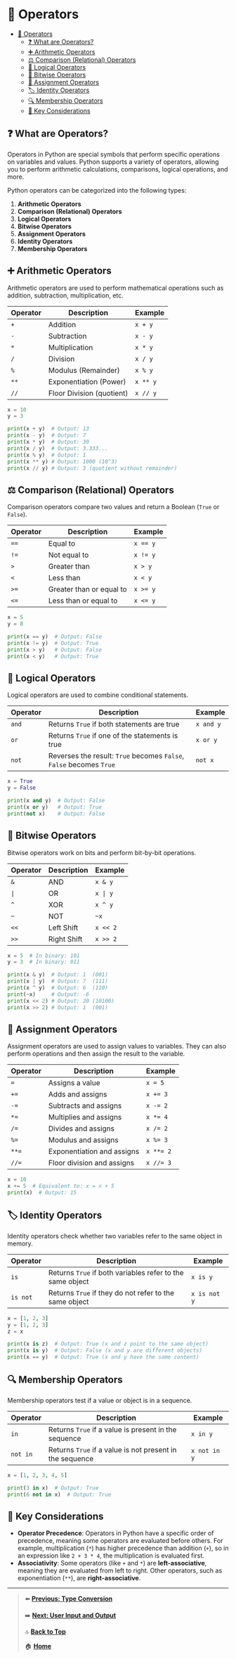 # 📘 Operators

- [📘 Operators](#-operators)
  - [❓ What are Operators?](#-what-are-operators)
  - [➕ Arithmetic Operators](#-arithmetic-operators)
  - [⚖️ Comparison (Relational) Operators](#️-comparison-relational-operators)
  - [🔄 Logical Operators](#-logical-operators)
  - [🧠 Bitwise Operators](#-bitwise-operators)
  - [💼 Assignment Operators](#-assignment-operators)
  - [🏷️ Identity Operators](#️-identity-operators)
  - [🔍 Membership Operators](#-membership-operators)
  - [🧠 Key Considerations](#-key-considerations)

## ❓ What are Operators?

Operators in Python are special symbols that perform specific operations on variables and values. Python supports a variety of operators, allowing you to perform arithmetic calculations, comparisons, logical operations, and more.

Python operators can be categorized into the following types:

1. **Arithmetic Operators**
2. **Comparison (Relational) Operators**
3. **Logical Operators**
4. **Bitwise Operators**
5. **Assignment Operators**
6. **Identity Operators**
7. **Membership Operators**

## ➕ Arithmetic Operators

Arithmetic operators are used to perform mathematical operations such as addition, subtraction, multiplication, etc.

| Operator | Description               | Example        |
|----------|---------------------------|----------------|
| `+`      | Addition                  | `x + y`        |
| `-`      | Subtraction               | `x - y`        |
| `*`      | Multiplication            | `x * y`        |
| `/`      | Division                  | `x / y`        |
| `%`      | Modulus (Remainder)        | `x % y`        |
| `**`     | Exponentiation (Power)     | `x ** y`       |
| `//`     | Floor Division (quotient)  | `x // y`       |

```python
x = 10
y = 3

print(x + y)  # Output: 13
print(x - y)  # Output: 7
print(x * y)  # Output: 30
print(x / y)  # Output: 3.333...
print(x % y)  # Output: 1
print(x ** y) # Output: 1000 (10^3)
print(x // y) # Output: 3 (quotient without remainder)
```

## ⚖️ Comparison (Relational) Operators

Comparison operators compare two values and return a Boolean (`True` or `False`).

| Operator | Description                     | Example  |
|----------|---------------------------------|----------|
| `==`     | Equal to                       | `x == y` |
| `!=`     | Not equal to                   | `x != y` |
| `>`      | Greater than                   | `x > y`  |
| `<`      | Less than                      | `x < y`  |
| `>=`     | Greater than or equal to        | `x >= y` |
| `<=`     | Less than or equal to           | `x <= y` |

```python
x = 5
y = 8

print(x == y)  # Output: False
print(x != y)  # Output: True
print(x > y)   # Output: False
print(x < y)   # Output: True
```

## 🔄 Logical Operators

Logical operators are used to combine conditional statements.

| Operator | Description             | Example          |
|----------|-------------------------|------------------|
| `and`    | Returns `True` if both statements are true | `x and y` |
| `or`     | Returns `True` if one of the statements is true | `x or y`  |
| `not`    | Reverses the result: `True` becomes `False`, `False` becomes `True` | `not x` |

```python
x = True
y = False

print(x and y)  # Output: False
print(x or y)   # Output: True
print(not x)    # Output: False
```

## 🧠 Bitwise Operators

Bitwise operators work on bits and perform bit-by-bit operations.

| Operator | Description               | Example    |
|----------|---------------------------|------------|
| `&`      | AND                       | `x & y`    |
| `\|`     | OR                        | `x \| y`   |
| `^`      | XOR                       | `x ^ y`    |
| `~`      | NOT                       | `~x`       |
| `<<`     | Left Shift                | `x << 2`   |
| `>>`     | Right Shift               | `x >> 2`   |

```python
x = 5  # In binary: 101
y = 3  # In binary: 011

print(x & y)  # Output: 1  (001)
print(x | y)  # Output: 7  (111)
print(x ^ y)  # Output: 6  (110)
print(~x)     # Output: -6
print(x << 2) # Output: 20 (10100)
print(x >> 2) # Output: 1  (001)
```

## 💼 Assignment Operators

Assignment operators are used to assign values to variables. They can also perform operations and then assign the result to the variable.

| Operator | Description                 | Example     |
|----------|-----------------------------|-------------|
| `=`      | Assigns a value              | `x = 5`     |
| `+=`     | Adds and assigns             | `x += 3`    |
| `-=`     | Subtracts and assigns        | `x -= 2`    |
| `*=`     | Multiplies and assigns       | `x *= 4`    |
| `/=`     | Divides and assigns          | `x /= 2`    |
| `%=`     | Modulus and assigns          | `x %= 3`    |
| `**=`    | Exponentiation and assigns   | `x **= 2`   |
| `//=`    | Floor division and assigns   | `x //= 3`   |

```python
x = 10
x += 5  # Equivalent to: x = x + 5
print(x)  # Output: 15
```

## 🏷️ Identity Operators

Identity operators check whether two variables refer to the same object in memory.

| Operator | Description                | Example        |
|----------|----------------------------|----------------|
| `is`     | Returns `True` if both variables refer to the same object | `x is y` |
| `is not` | Returns `True` if they do not refer to the same object | `x is not y` |

```python
x = [1, 2, 3]
y = [1, 2, 3]
z = x

print(x is z)  # Output: True (x and z point to the same object)
print(x is y)  # Output: False (x and y are different objects)
print(x == y)  # Output: True (x and y have the same content)
```

## 🔍 Membership Operators

Membership operators test if a value or object is in a sequence.

| Operator | Description                  | Example        |
|----------|------------------------------|----------------|
| `in`     | Returns `True` if a value is present in the sequence | `x in y`    |
| `not in` | Returns `True` if a value is not present in the sequence | `x not in y`|

```python
x = [1, 2, 3, 4, 5]

print(3 in x)  # Output: True
print(6 not in x)  # Output: True
```

## 🧠 Key Considerations

- **Operator Precedence**: Operators in Python have a specific order of precedence, meaning some operators are evaluated before others. For example, multiplication (`*`) has higher precedence than addition (`+`), so in an expression like `2 + 3 * 4`, the multiplication is evaluated first.
- **Associativity**: Some operators (like `+` and `*`) are **left-associative**, meaning they are evaluated from left to right. Other operators, such as exponentiation (`**`), are **right-associative**.

---

> ⬅️ **[Previous: Type Conversion](./type-conversion.md)**
>
> ➡️ **[Next: User Input and Output](./user-input-output.md)**
>
> 🔝 **[Back to Top](#-operators)**
>
> 🏠 **[Home](../README.md)**
